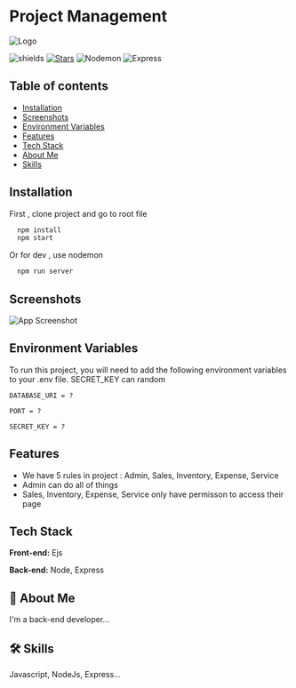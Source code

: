 # Project Management


![Logo](https://upload.wikimedia.org/wikipedia/commons/thumb/d/d9/Node.js_logo.svg/1200px-Node.js_logo.svg.png)





![shields](https://img.shields.io/github/package-json/v/Dung24-6/Product-Management-Nodejs?logo=D)
[![Stars](https://img.shields.io/github/stars/Dung24-6?affiliations=OWNER&style=social)](https://github.com/Dung24-6/Product-Management-Nodejs)
![Nodemon](https://img.shields.io/github/package-json/dependency-version/Dung24-6/Product-Management-Nodejs/dev/nodemon)
![Express](https://img.shields.io/github/package-json/dependency-version/Dung24-6/Product-Management-Nodejs/express)

Table of contents
-----------------
* [Installation](#installation)
* [Screenshots](#screenshots)
* [Environment Variables](#environment-variables)
* [Features](#features)
* [Tech Stack](#tech-stack)
* [About Me](#about-me)
* [Skills](#skills)
## Installation

First , clone project and go to root file

```bash
  npm install 
  npm start
```
Or for dev , use nodemon

```bash
  npm run server
```
    
## Screenshots

![App Screenshot](https://via.placeholder.com/468x300?text=App+Screenshot+Here)


## Environment Variables

To run this project, you will need to add the following environment variables to your .env file. SECRET_KEY can random

`DATABASE_URI = ? `

`PORT = ?`

`SECRET_KEY = ?`


## Features

- We have 5 rules in project : Admin, Sales, Inventory, Expense, Service
- Admin can do all of things
- Sales, Inventory, Expense, Service only have permisson to access their page


## Tech Stack

**Front-end:** Ejs

**Back-end:** Node, Express


## 🚀 About Me
I'm a back-end developer...


## 🛠 Skills
Javascript, NodeJs, Express...

